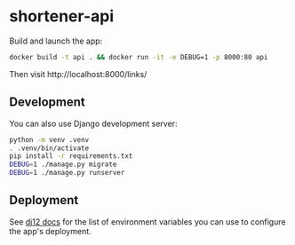 # shortener-api

Build and launch the app:

```sh
docker build -t api . && docker run -it -e DEBUG=1 -p 8000:80 api
```

Then visit http://localhost:8000/links/

## Development
You can also use Django development server:
```sh
python -m venv .venv
. .venv/bin/activate
pip install -r requirements.txt
DEBUG=1 ./manage.py migrate
DEBUG=1 ./manage.py runserver
```

## Deployment
See [dj12 docs](https://pypi.org/project/dj12/) for the list of environment variables you can use to configure the app's deployment.
